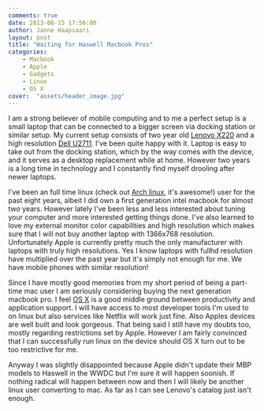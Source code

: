 ```yaml
---
comments: true
date: 2013-06-15 17:56:00
author: Janne Haapsaari
layout: post
title: "Waiting for Haswell Macbook Pros"
categories:
    - Macbook
    - Apple
    - Gadgets
    - Linux
    - OS X
cover:  "assets/header_image.jpg"
---
```


I am a strong believer of mobile computing and to me a perfect setup is a
small laptop that can be connected to a bigger screen via docking station or
similar setup. My current setup consists of two year old
[Lenovo X220](https://en.wikipedia.org/wiki/ThinkPad_X_Series#X220) and a high
resolution
[Dell U2711](http://accessories.us.dell.com/sna/productdetail.aspx?c=us&l=en&s=bsd&cs=04&sku=224-8284).
I've been quite happy with it. Laptop is easy to take out from the docking
station, which by the way comes with the device, and it serves as a desktop
replacement while at home. However two years is a long time in technology and
I constantly find myself drooling after newer laptops.

I've been an full time linux (check out
[Arch linux](https://www.archlinux.org/), it's awesome!) user for the past
eight years, albeit I did own a first generation intel macbook for almost two
years. However lately I've been less and less interested about tuning your
computer and more interested getting things done. I've also learned to love my
external monitor color capabilities and high resolution which makes sure that
I will not buy another laptop with 1366x768 resolution. Unfortunately Apple is
currently pretty much the only manufacturer with laptops with truly high
resolutions. Yes I know laptops with fullhd resolution have multiplied over
the past year but it's simply not enough for me. We have mobile phones with
similar resolution!

Since I have mostly good memories from my short period of being a part-time
mac user I am seriously considering buying the next generation macbook pro. I
feel [OS X](https://en.wikipedia.org/wiki/OS_X) is a good middle ground
between productivity and application support. I will have access to most
developer tools I'm used to on linux but also services like Netflix will work
just fine. Also Apples devices are well built and look gorgeous. That being
said I still have my doubts too, mostly regarding restrictions set by Apple.
However I am fairly convinced that I can successfully run linux on the device
should OS X turn out to be too restrictive for me.

Anyway I was slightly disappointed because Apple didn't update their MBP
models to Haswell in the WWDC but I'm sure it will happen soonish. If nothing
radical will happen between now and then I will likely be another linux user
converting to mac. As far as I can see Lenovo's catalog just isn't enough.
